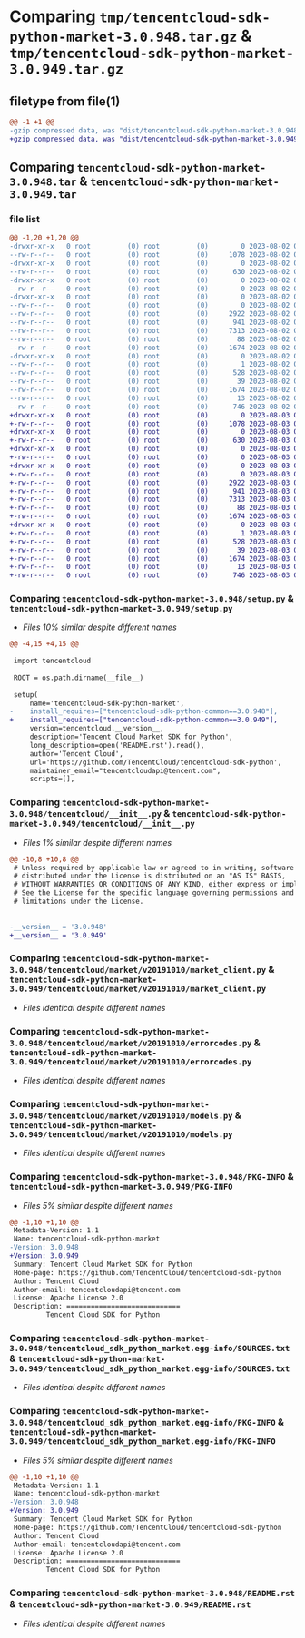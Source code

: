 # Comparing `tmp/tencentcloud-sdk-python-market-3.0.948.tar.gz` & `tmp/tencentcloud-sdk-python-market-3.0.949.tar.gz`

## filetype from file(1)

```diff
@@ -1 +1 @@
-gzip compressed data, was "dist/tencentcloud-sdk-python-market-3.0.948.tar", last modified: Wed Aug  2 00:33:20 2023, max compression
+gzip compressed data, was "dist/tencentcloud-sdk-python-market-3.0.949.tar", last modified: Thu Aug  3 00:29:23 2023, max compression
```

## Comparing `tencentcloud-sdk-python-market-3.0.948.tar` & `tencentcloud-sdk-python-market-3.0.949.tar`

### file list

```diff
@@ -1,20 +1,20 @@
-drwxr-xr-x   0 root         (0) root         (0)        0 2023-08-02 00:33:20.000000 tencentcloud-sdk-python-market-3.0.948/
--rw-r--r--   0 root         (0) root         (0)     1078 2023-08-02 00:33:20.000000 tencentcloud-sdk-python-market-3.0.948/setup.py
-drwxr-xr-x   0 root         (0) root         (0)        0 2023-08-02 00:33:20.000000 tencentcloud-sdk-python-market-3.0.948/tencentcloud/
--rw-r--r--   0 root         (0) root         (0)      630 2023-08-02 00:33:20.000000 tencentcloud-sdk-python-market-3.0.948/tencentcloud/__init__.py
-drwxr-xr-x   0 root         (0) root         (0)        0 2023-08-02 00:33:20.000000 tencentcloud-sdk-python-market-3.0.948/tencentcloud/market/
--rw-r--r--   0 root         (0) root         (0)        0 2023-08-02 00:33:20.000000 tencentcloud-sdk-python-market-3.0.948/tencentcloud/market/__init__.py
-drwxr-xr-x   0 root         (0) root         (0)        0 2023-08-02 00:33:20.000000 tencentcloud-sdk-python-market-3.0.948/tencentcloud/market/v20191010/
--rw-r--r--   0 root         (0) root         (0)        0 2023-08-02 00:33:20.000000 tencentcloud-sdk-python-market-3.0.948/tencentcloud/market/v20191010/__init__.py
--rw-r--r--   0 root         (0) root         (0)     2922 2023-08-02 00:33:20.000000 tencentcloud-sdk-python-market-3.0.948/tencentcloud/market/v20191010/market_client.py
--rw-r--r--   0 root         (0) root         (0)      941 2023-08-02 00:33:20.000000 tencentcloud-sdk-python-market-3.0.948/tencentcloud/market/v20191010/errorcodes.py
--rw-r--r--   0 root         (0) root         (0)     7313 2023-08-02 00:33:20.000000 tencentcloud-sdk-python-market-3.0.948/tencentcloud/market/v20191010/models.py
--rw-r--r--   0 root         (0) root         (0)       88 2023-08-02 00:33:20.000000 tencentcloud-sdk-python-market-3.0.948/setup.cfg
--rw-r--r--   0 root         (0) root         (0)     1674 2023-08-02 00:33:20.000000 tencentcloud-sdk-python-market-3.0.948/PKG-INFO
-drwxr-xr-x   0 root         (0) root         (0)        0 2023-08-02 00:33:20.000000 tencentcloud-sdk-python-market-3.0.948/tencentcloud_sdk_python_market.egg-info/
--rw-r--r--   0 root         (0) root         (0)        1 2023-08-02 00:33:20.000000 tencentcloud-sdk-python-market-3.0.948/tencentcloud_sdk_python_market.egg-info/dependency_links.txt
--rw-r--r--   0 root         (0) root         (0)      528 2023-08-02 00:33:20.000000 tencentcloud-sdk-python-market-3.0.948/tencentcloud_sdk_python_market.egg-info/SOURCES.txt
--rw-r--r--   0 root         (0) root         (0)       39 2023-08-02 00:33:20.000000 tencentcloud-sdk-python-market-3.0.948/tencentcloud_sdk_python_market.egg-info/requires.txt
--rw-r--r--   0 root         (0) root         (0)     1674 2023-08-02 00:33:20.000000 tencentcloud-sdk-python-market-3.0.948/tencentcloud_sdk_python_market.egg-info/PKG-INFO
--rw-r--r--   0 root         (0) root         (0)       13 2023-08-02 00:33:20.000000 tencentcloud-sdk-python-market-3.0.948/tencentcloud_sdk_python_market.egg-info/top_level.txt
--rw-r--r--   0 root         (0) root         (0)      746 2023-08-02 00:33:20.000000 tencentcloud-sdk-python-market-3.0.948/README.rst
+drwxr-xr-x   0 root         (0) root         (0)        0 2023-08-03 00:29:23.000000 tencentcloud-sdk-python-market-3.0.949/
+-rw-r--r--   0 root         (0) root         (0)     1078 2023-08-03 00:29:23.000000 tencentcloud-sdk-python-market-3.0.949/setup.py
+drwxr-xr-x   0 root         (0) root         (0)        0 2023-08-03 00:29:23.000000 tencentcloud-sdk-python-market-3.0.949/tencentcloud/
+-rw-r--r--   0 root         (0) root         (0)      630 2023-08-03 00:29:23.000000 tencentcloud-sdk-python-market-3.0.949/tencentcloud/__init__.py
+drwxr-xr-x   0 root         (0) root         (0)        0 2023-08-03 00:29:23.000000 tencentcloud-sdk-python-market-3.0.949/tencentcloud/market/
+-rw-r--r--   0 root         (0) root         (0)        0 2023-08-03 00:29:23.000000 tencentcloud-sdk-python-market-3.0.949/tencentcloud/market/__init__.py
+drwxr-xr-x   0 root         (0) root         (0)        0 2023-08-03 00:29:23.000000 tencentcloud-sdk-python-market-3.0.949/tencentcloud/market/v20191010/
+-rw-r--r--   0 root         (0) root         (0)        0 2023-08-03 00:29:23.000000 tencentcloud-sdk-python-market-3.0.949/tencentcloud/market/v20191010/__init__.py
+-rw-r--r--   0 root         (0) root         (0)     2922 2023-08-03 00:29:23.000000 tencentcloud-sdk-python-market-3.0.949/tencentcloud/market/v20191010/market_client.py
+-rw-r--r--   0 root         (0) root         (0)      941 2023-08-03 00:29:23.000000 tencentcloud-sdk-python-market-3.0.949/tencentcloud/market/v20191010/errorcodes.py
+-rw-r--r--   0 root         (0) root         (0)     7313 2023-08-03 00:29:23.000000 tencentcloud-sdk-python-market-3.0.949/tencentcloud/market/v20191010/models.py
+-rw-r--r--   0 root         (0) root         (0)       88 2023-08-03 00:29:23.000000 tencentcloud-sdk-python-market-3.0.949/setup.cfg
+-rw-r--r--   0 root         (0) root         (0)     1674 2023-08-03 00:29:23.000000 tencentcloud-sdk-python-market-3.0.949/PKG-INFO
+drwxr-xr-x   0 root         (0) root         (0)        0 2023-08-03 00:29:23.000000 tencentcloud-sdk-python-market-3.0.949/tencentcloud_sdk_python_market.egg-info/
+-rw-r--r--   0 root         (0) root         (0)        1 2023-08-03 00:29:23.000000 tencentcloud-sdk-python-market-3.0.949/tencentcloud_sdk_python_market.egg-info/dependency_links.txt
+-rw-r--r--   0 root         (0) root         (0)      528 2023-08-03 00:29:23.000000 tencentcloud-sdk-python-market-3.0.949/tencentcloud_sdk_python_market.egg-info/SOURCES.txt
+-rw-r--r--   0 root         (0) root         (0)       39 2023-08-03 00:29:23.000000 tencentcloud-sdk-python-market-3.0.949/tencentcloud_sdk_python_market.egg-info/requires.txt
+-rw-r--r--   0 root         (0) root         (0)     1674 2023-08-03 00:29:23.000000 tencentcloud-sdk-python-market-3.0.949/tencentcloud_sdk_python_market.egg-info/PKG-INFO
+-rw-r--r--   0 root         (0) root         (0)       13 2023-08-03 00:29:23.000000 tencentcloud-sdk-python-market-3.0.949/tencentcloud_sdk_python_market.egg-info/top_level.txt
+-rw-r--r--   0 root         (0) root         (0)      746 2023-08-03 00:29:23.000000 tencentcloud-sdk-python-market-3.0.949/README.rst
```

### Comparing `tencentcloud-sdk-python-market-3.0.948/setup.py` & `tencentcloud-sdk-python-market-3.0.949/setup.py`

 * *Files 10% similar despite different names*

```diff
@@ -4,15 +4,15 @@
 
 import tencentcloud
 
 ROOT = os.path.dirname(__file__)
 
 setup(
     name='tencentcloud-sdk-python-market',
-    install_requires=["tencentcloud-sdk-python-common==3.0.948"],
+    install_requires=["tencentcloud-sdk-python-common==3.0.949"],
     version=tencentcloud.__version__,
     description='Tencent Cloud Market SDK for Python',
     long_description=open('README.rst').read(),
     author='Tencent Cloud',
     url='https://github.com/TencentCloud/tencentcloud-sdk-python',
     maintainer_email="tencentcloudapi@tencent.com",
     scripts=[],
```

### Comparing `tencentcloud-sdk-python-market-3.0.948/tencentcloud/__init__.py` & `tencentcloud-sdk-python-market-3.0.949/tencentcloud/__init__.py`

 * *Files 1% similar despite different names*

```diff
@@ -10,8 +10,8 @@
 # Unless required by applicable law or agreed to in writing, software
 # distributed under the License is distributed on an "AS IS" BASIS,
 # WITHOUT WARRANTIES OR CONDITIONS OF ANY KIND, either express or implied.
 # See the License for the specific language governing permissions and
 # limitations under the License.
 
 
-__version__ = '3.0.948'
+__version__ = '3.0.949'
```

### Comparing `tencentcloud-sdk-python-market-3.0.948/tencentcloud/market/v20191010/market_client.py` & `tencentcloud-sdk-python-market-3.0.949/tencentcloud/market/v20191010/market_client.py`

 * *Files identical despite different names*

### Comparing `tencentcloud-sdk-python-market-3.0.948/tencentcloud/market/v20191010/errorcodes.py` & `tencentcloud-sdk-python-market-3.0.949/tencentcloud/market/v20191010/errorcodes.py`

 * *Files identical despite different names*

### Comparing `tencentcloud-sdk-python-market-3.0.948/tencentcloud/market/v20191010/models.py` & `tencentcloud-sdk-python-market-3.0.949/tencentcloud/market/v20191010/models.py`

 * *Files identical despite different names*

### Comparing `tencentcloud-sdk-python-market-3.0.948/PKG-INFO` & `tencentcloud-sdk-python-market-3.0.949/PKG-INFO`

 * *Files 5% similar despite different names*

```diff
@@ -1,10 +1,10 @@
 Metadata-Version: 1.1
 Name: tencentcloud-sdk-python-market
-Version: 3.0.948
+Version: 3.0.949
 Summary: Tencent Cloud Market SDK for Python
 Home-page: https://github.com/TencentCloud/tencentcloud-sdk-python
 Author: Tencent Cloud
 Author-email: tencentcloudapi@tencent.com
 License: Apache License 2.0
 Description: ============================
         Tencent Cloud SDK for Python
```

### Comparing `tencentcloud-sdk-python-market-3.0.948/tencentcloud_sdk_python_market.egg-info/SOURCES.txt` & `tencentcloud-sdk-python-market-3.0.949/tencentcloud_sdk_python_market.egg-info/SOURCES.txt`

 * *Files identical despite different names*

### Comparing `tencentcloud-sdk-python-market-3.0.948/tencentcloud_sdk_python_market.egg-info/PKG-INFO` & `tencentcloud-sdk-python-market-3.0.949/tencentcloud_sdk_python_market.egg-info/PKG-INFO`

 * *Files 5% similar despite different names*

```diff
@@ -1,10 +1,10 @@
 Metadata-Version: 1.1
 Name: tencentcloud-sdk-python-market
-Version: 3.0.948
+Version: 3.0.949
 Summary: Tencent Cloud Market SDK for Python
 Home-page: https://github.com/TencentCloud/tencentcloud-sdk-python
 Author: Tencent Cloud
 Author-email: tencentcloudapi@tencent.com
 License: Apache License 2.0
 Description: ============================
         Tencent Cloud SDK for Python
```

### Comparing `tencentcloud-sdk-python-market-3.0.948/README.rst` & `tencentcloud-sdk-python-market-3.0.949/README.rst`

 * *Files identical despite different names*

